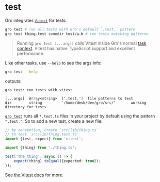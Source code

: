 # test

Gro integrates [`Vitest`](https://vitest.dev/) for tests:

```bash
gro test # run all tests with Gro's default `.test.` pattern
gro test thing.test somedir test/a.b # run tests matching patterns
```

> Running `gro test [...args]` calls Vitest
> inside Gro's normal [task context](/src/docs/task.md).
> Vitest has native TypeScript support and excellent performance.

Like other tasks, use `--help` to see the args info:

```bash
gro test --help
```

outputs:

```
gro test: run tests with vitest

[...args]  Array<string>  ['.test.']  file patterns to test
dir        string         '/home/desk/dev/gro/src/'       working directory for tests
```

[`gro test`](/src/lib/test.task.ts) runs all `*.test.ts`
files in your project by default using the pattern `".test."`.
So to add a new test, create a new file:

```ts
// by convention, create `src/lib/thing.ts`
// to test `src/lib/thing.test.ts`
import {test, expect} from 'vitest';

import {thing} from './thing.ts';

test('the thing', async () => {
	expect(thing).toEqual({expected: true});
});
```

See [the Vitest docs](https://vitest.dev/) for more.
